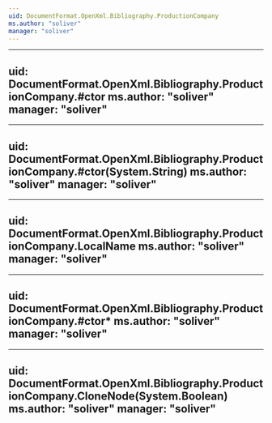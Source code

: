 ```yaml
---
uid: DocumentFormat.OpenXml.Bibliography.ProductionCompany
ms.author: "soliver"
manager: "soliver"
---
```


---
uid: DocumentFormat.OpenXml.Bibliography.ProductionCompany.#ctor
ms.author: "soliver"
manager: "soliver"
---

---
uid: DocumentFormat.OpenXml.Bibliography.ProductionCompany.#ctor(System.String)
ms.author: "soliver"
manager: "soliver"
---

---
uid: DocumentFormat.OpenXml.Bibliography.ProductionCompany.LocalName
ms.author: "soliver"
manager: "soliver"
---

---
uid: DocumentFormat.OpenXml.Bibliography.ProductionCompany.#ctor*
ms.author: "soliver"
manager: "soliver"
---

---
uid: DocumentFormat.OpenXml.Bibliography.ProductionCompany.CloneNode(System.Boolean)
ms.author: "soliver"
manager: "soliver"
---
